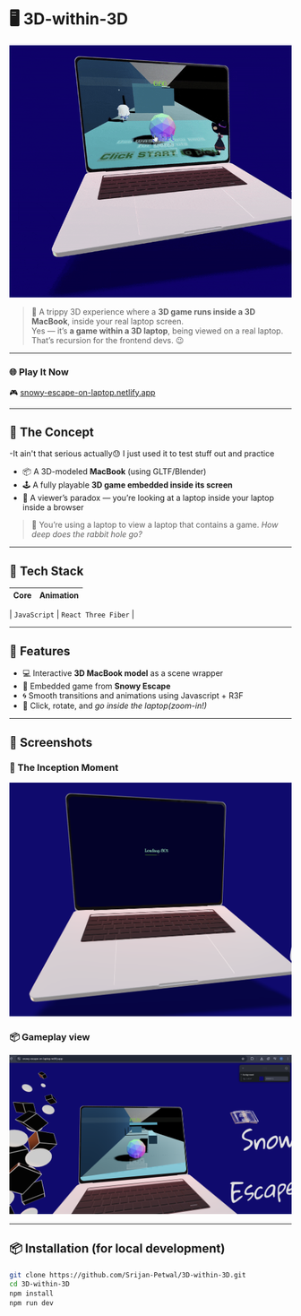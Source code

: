 # 🖥️ 3D-within-3D

![3D within 3D Banner](images/3d-within-3d.gif) <!-- Replace with an actual GIF or screenshot -->

> 🚀 A trippy 3D experience where a **3D game runs inside a 3D MacBook**, inside your real laptop screen.  
> Yes — it’s **a game within a 3D laptop**, being viewed on a real laptop.  
> That’s recursion for the frontend devs. 😉

---

### 🌐 **Play It Now**
🎮 [snowy-escape-on-laptop.netlify.app](https://snowy-escape-on-laptop.netlify.app)

---

## 🧠 The Concept
-It ain't that serious actually😓 I just used it to test stuff out and practice
- 📦 A 3D-modeled **MacBook** (using GLTF/Blender)
- 🕹️ A fully playable **3D game embedded inside its screen**
- 👀 A viewer’s paradox — you’re looking at a laptop inside your laptop inside a browser

> 🤯 You’re using a laptop to view a laptop that contains a game. *How deep does the rabbit hole go?*

---

## 🚀 Tech Stack

| Core | Animation | 
|------|-----------|

| `JavaScript` | `React Three Fiber` |


---

## 🎨 Features

- 💻 Interactive **3D MacBook model** as a scene wrapper
- 🧊 Embedded game from **Snowy Escape**
- 🌀 Smooth transitions and animations using Javascript + R3F
- 🎯 Click, rotate, and *go inside the laptop(zoom-in!)*


---

## 📸 Screenshots


### 🔁 The Inception Moment
![MacBook with Game](images/Loading.png)

### 📦 Gameplay view
![Game on Screen](images/Gameplay.png)

---

## 📦 Installation (for local development)

```bash
git clone https://github.com/Srijan-Petwal/3D-within-3D.git
cd 3D-within-3D
npm install
npm run dev
